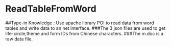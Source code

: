 # ReadTableFromWord
##Type-in Knowledge : Use apache library POI to read data from word tables and write data to an net interface.
###The 3 json files are used to get life-circle,theme and form IDs from Chinese characters.
###The m.doc is a raw data file.
